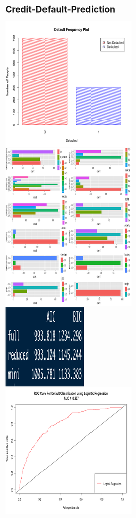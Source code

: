 # Credit-Default-Prediction

<img src="https://github.com/JaimeGoB/Credit-Default-Prediction/blob/main/plots/frequency.png" width="400" height="400" />
<img src="https://github.com/JaimeGoB/Credit-Default-Prediction/blob/main/plots/categorial_frequency.png" width="400" height="500" />

<img src="https://github.com/JaimeGoB/Credit-Default-Prediction/blob/main/plots/ic.png" width="250" height="250" />
<img src="https://github.com/JaimeGoB/Credit-Default-Prediction/blob/main/plots/roc.png" width="400" height="400" />

